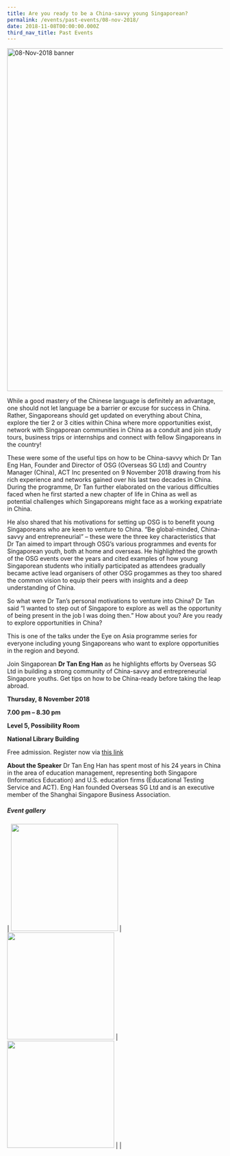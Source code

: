 ```yaml
---
title: Are you ready to be a China-savvy young Singaporean?
permalink: /events/past-events/08-nov-2018/
date: 2018-11-08T00:00:00.000Z
third_nav_title: Past Events
---
```



<img src="\images\past-events\08-Nov-2018\banner.jpg" alt="08-Nov-2018 banner" style="width:800px;" />

While a good mastery of the Chinese language is definitely an advantage, one should not let language be a barrier or excuse for success in China. Rather, Singaporeans should get updated on everything about China, explore the tier 2 or 3 cities within China where more opportunities exist, network with Singaporean communities in China as a conduit and join study tours, business trips or internships and connect with fellow Singaporeans in the country!

These were some of the useful tips on how to be China-savvy which Dr Tan Eng Han, Founder and Director of OSG (Overseas SG Ltd) and Country Manager (China), ACT Inc presented on 9 November 2018 drawing from his rich experience and networks gained over his last two decades in China. During the programme, Dr Tan further elaborated on the various difficulties faced when he first started a new chapter of life in China as well as potential challenges which Singaporeans might face as a working expatriate in China.

He also shared that his motivations for setting up OSG is to benefit young Singaporeans who are keen to venture to China. “Be global-minded, China-savvy and entrepreneurial” – these were the three key characteristics that Dr Tan aimed to impart through OSG’s various programmes and events for Singaporean youth, both at home and overseas. He highlighted the growth of the OSG events over the years and cited examples of how young Singaporean students who initially participated as attendees gradually became active lead organisers of other OSG progammes as they too shared the common vision to equip their peers with insights and a deep understanding of China.

So what were Dr Tan’s personal motivations to venture into China? Dr Tan said “I wanted to step out of Singapore to explore as well as the opportunity of being present in the job I was doing then.” How about you? Are you ready to explore opportunities in China?

This is one of the talks under the Eye on Asia programme series for everyone including young Singaporeans who want to explore opportunities in the region and beyond.



Join Singaporean **Dr Tan Eng Han** as he highlights efforts by Overseas SG Ltd in building a strong community of China-savvy and entrepreneurial Singapore youths. Get tips on how to be China-ready before taking the leap abroad.

**Thursday, 8 November 2018**

**7.00 pm – 8.30 pm**

**Level 5, Possibility Room**

**National Library Building**

Free admission. Register now via [this link](https://bit.ly/2yUmKJn)

**About the Speaker**
Dr Tan Eng Han has spent most of his 24 years in China in the area of education management, representing both Singapore (Informatics Education) and U.S. education firms (Educational Testing Service and ACT). Eng Han founded Overseas SG Ltd and is an executive member of the Shanghai Singapore Business Association.

##### **Event gallery**

| <a href="\images\past-events\08-Nov-2018\image-1.jpg"><img src="\images\past-events\08-Nov-2018\image-1.jpg" style="width:250px;" /></a> | <a href="\images\past-events\08-Nov-2018\image-2.jpg"><img src="\images\past-events\08-Nov-2018\image-2.jpg" style="width:250px;" /></a> | <a href="\images\past-events\08-Nov-2018\image-3.jpg"><img src="\images\past-events\08-Nov-2018\image-3.jpg" style="width:250px;" /></a> |
| 